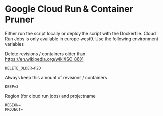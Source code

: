 # Google Cloud Run & Container Pruner

Either run the script locally or deploy the script with the Dockerfile. Cloud Run Jobs is only available in europe-west9. Use the following environment variables

Delete revisions / containers older than https://en.wikipedia.org/wiki/ISO_8601
```
DELETE_OLDER=P2D
```
Always keep this amount of revisions / containers
```
KEEP=3
```
Region (for cloud run jobs) and projectname
```
REGION=
PROJECT=
```